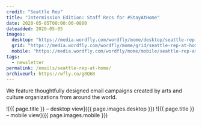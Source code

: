 ```yaml
---
credit: "Seattle Rep"
title: "Intermission Edition: Staff Recs for #StayAtHome"
date: 2020-05-05T00:00:00-0800
dateadded: 2020-05-05
images:
  desktop: "https://media.wordfly.com/wordfly/mome/desktop/seattle-rep-at-home.jpg"
  grid: "https://media.wordfly.com/wordfly/mome/grid/seattle-rep-at-home.jpg"
  mobile: "https://media.wordfly.com/wordfly/mome/mobile/seattle-rep-at-home.jpg"
tags:
  - newsletter
permalink: /emails/seattle-rep-at-home/
archiveurl: https://wfly.co/g8Q6B
---
```

We feature thoughtfully designed email campaigns created by arts and culture organizations from around the world.

![{{ page.title }} – desktop view]({{ page.images.desktop }})
![{{ page.title }} – mobile view]({{ page.images.mobile }})
